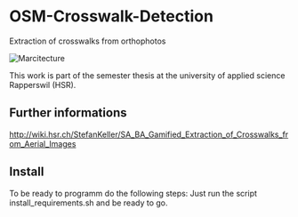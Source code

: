 # OSM-Crosswalk-Detection
Extraction of crosswalks from orthophotos

![Marcitecture](http://s2.postimg.org/ycbxk8wmx/SA_Overview.png)

This work is part of the semester thesis at the university of applied science Rapperswil (HSR).

## Further informations
http://wiki.hsr.ch/StefanKeller/SA_BA_Gamified_Extraction_of_Crosswalks_from_Aerial_Images



## Install
To be ready to programm do the following steps: 
Just run the script install_requirements.sh and be ready to go.
